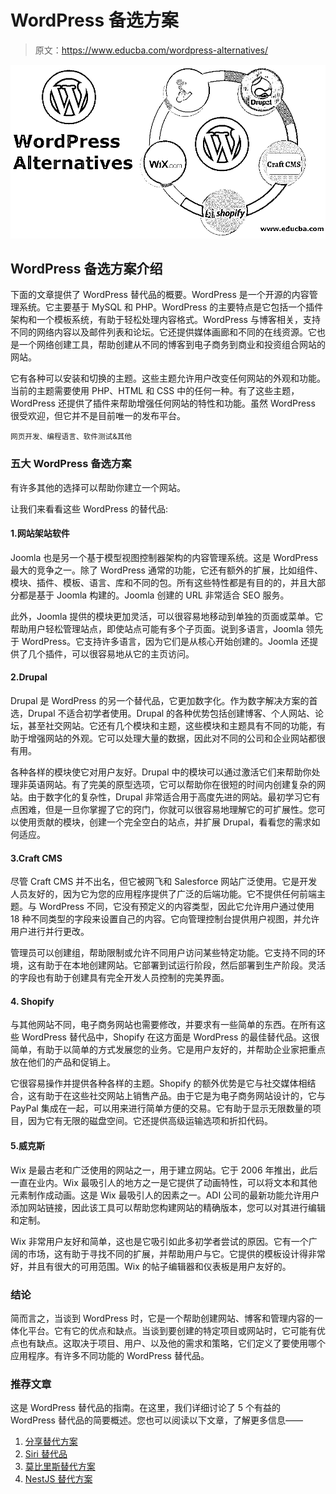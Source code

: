 # WordPress 备选方案

> 原文：<https://www.educba.com/wordpress-alternatives/>

![WordPress Alternatives ](img/2aec5ca99120ba6c3dced1b2bdc52bcd.png)



## WordPress 备选方案介绍

下面的文章提供了 WordPress 替代品的概要。WordPress 是一个开源的内容管理系统。它主要基于 MySQL 和 PHP。WordPress 的主要特点是它包括一个插件架构和一个模板系统，有助于轻松处理内容格式。WordPress 与博客相关，支持不同的网络内容以及邮件列表和论坛。它还提供媒体画廊和不同的在线资源。它也是一个网络创建工具，帮助创建从不同的博客到电子商务到商业和投资组合网站的网站。

它有各种可以安装和切换的主题。这些主题允许用户改变任何网站的外观和功能。当前的主题需要使用 PHP、HTML 和 CSS 中的任何一种。有了这些主题，WordPress 还提供了插件来帮助增强任何网站的特性和功能。虽然 WordPress 很受欢迎，但它并不是目前唯一的发布平台。

<small>网页开发、编程语言、软件测试&其他</small>

### 五大 WordPress 备选方案

有许多其他的选择可以帮助你建立一个网站。

让我们来看看这些 WordPress 的替代品:

#### 1.网站架站软件

Joomla 也是另一个基于模型视图控制器架构的内容管理系统。这是 WordPress 最大的竞争之一。除了 WordPress 通常的功能，它还有额外的扩展，比如组件、模块、插件、模板、语言、库和不同的包。所有这些特性都是有目的的，并且大部分都是基于 Joomla 构建的。Joomla 创建的 URL 非常适合 SEO 服务。

此外，Joomla 提供的模块更加灵活，可以很容易地移动到单独的页面或菜单。它帮助用户轻松管理站点，即使站点可能有多个子页面。说到多语言，Joomla 领先于 WordPress。它支持许多语言，因为它们是从核心开始创建的。Joomla 还提供了几个插件，可以很容易地从它的主页访问。

#### 2.Drupal

Drupal 是 WordPress 的另一个替代品，它更加数字化。作为数字解决方案的首选，Drupal 不适合初学者使用。Drupal 的各种优势包括创建博客、个人网站、论坛，甚至社交网站。它还有几个模块和主题，这些模块和主题具有不同的功能，有助于增强网站的外观。它可以处理大量的数据，因此对不同的公司和企业网站都很有用。

各种各样的模块使它对用户友好。Drupal 中的模块可以通过激活它们来帮助你处理非英语网站。有了完美的原型选项，它可以帮助你在很短的时间内创建复杂的网站。由于数字化的复杂性，Drupal 非常适合用于高度先进的网站。最初学习它有点困难，但是一旦你掌握了它的窍门，你就可以很容易地理解它的可扩展性。您可以使用贡献的模块，创建一个完全空白的站点，并扩展 Drupal，看看您的需求如何适应。

#### 3.Craft CMS

尽管 Craft CMS 并不出名，但它被网飞和 Salesforce 网站广泛使用。它是开发人员友好的，因为它为您的应用程序提供了广泛的后端功能。它不提供任何前端主题。与 WordPress 不同，它没有预定义的内容类型，因此它允许用户通过使用 18 种不同类型的字段来设置自己的内容。它向管理控制台提供用户视图，并允许用户进行并行更改。

管理员可以创建组，帮助限制或允许不同用户访问某些特定功能。它支持不同的环境，这有助于在本地创建网站。它部署到试运行阶段，然后部署到生产阶段。灵活的字段也有助于创建具有完全开发人员控制的完美界面。

#### 4\. Shopify

与其他网站不同，电子商务网站也需要修改，并要求有一些简单的东西。在所有这些 WordPress 替代品中，Shopify 在这方面是 WordPress 的最佳替代品。这很简单，有助于以简单的方式发展您的业务。它是用户友好的，并帮助企业家把重点放在他们的产品和促销上。

它很容易操作并提供各种各样的主题。Shopify 的额外优势是它与社交媒体相结合，这有助于在这些社交网站上销售产品。由于它是为电子商务网站设计的，它与 PayPal 集成在一起，可以用来进行简单方便的交易。它有助于显示无限数量的项目，因为它有无限的磁盘空间。它还提供高级运输选项和折扣代码。

#### 5.威克斯

Wix 是最古老和广泛使用的网站之一，用于建立网站。它于 2006 年推出，此后一直在业内。Wix 最吸引人的地方之一是它提供了动画特性，可以将文本和其他元素制作成动画。这是 Wix 最吸引人的因素之一。ADI 公司的最新功能允许用户添加网站链接，因此该工具可以帮助您构建网站的精确版本，您可以对其进行编辑和定制。

Wix 非常用户友好和简单，这也是它吸引如此多初学者尝试的原因。它有一个广阔的市场，这有助于寻找不同的扩展，并帮助用户与它。它提供的模板设计得非常好，并且有很大的可用范围。Wix 的帖子编辑器和仪表板是用户友好的。

### 结论

简而言之，当谈到 WordPress 时，它是一个帮助创建网站、博客和管理内容的一体化平台。它有它的优点和缺点。当谈到要创建的特定项目或网站时，它可能有优点也有缺点。这取决于项目、用户、以及他的需求和策略，它们定义了要使用哪个应用程序。有许多不同功能的 WordPress 替代品。

### 推荐文章

这是 WordPress 替代品的指南。在这里，我们详细讨论了 5 个有益的 WordPress 替代品的简要概述。您也可以阅读以下文章，了解更多信息——

1.  [分享替代方案](https://www.educba.com/shareit-alternatives/)
2.  [Siri 替代品](https://www.educba.com/siri-alternatives/)
3.  [莫比里斯替代方案](https://www.educba.com/mobirise-alternative/)
4.  [NestJS 替代方案](https://www.educba.com/nestjs-alternative/)





